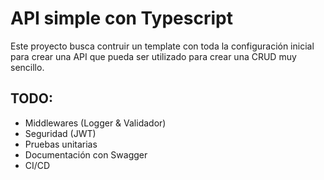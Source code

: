 # API simple con Typescript

Este proyecto busca contruir un template con toda la configuración inicial para crear una API que pueda ser utilizado para crear una CRUD muy sencillo.

## TODO:

- Middlewares (Logger & Validador)
- Seguridad (JWT)
- Pruebas unitarias
- Documentación con Swagger
- CI/CD
